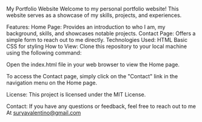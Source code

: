 My Portfolio Website
Welcome to my personal portfolio website! This website serves as a showcase of my skills, projects, and experiences.

Features:
Home Page: Provides an introduction to who I am, my background, skills, and showcases notable projects.
Contact Page: Offers a simple form to reach out to me directly.
Technologies Used:
HTML
Basic CSS for styling
How to View:
Clone this repository to your local machine using the following command:

Open the index.html file in your web browser to view the Home page.

To access the Contact page, simply click on the "Contact" link in the navigation menu on the Home page.

License:
This project is licensed under the MIT License.

Contact:
If you have any questions or feedback, feel free to reach out to me At suryavalentino@gmail.com
